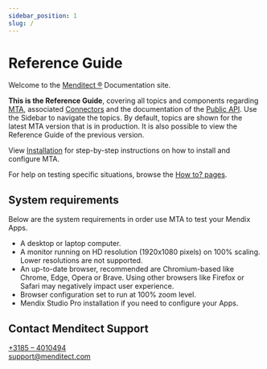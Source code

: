 ```yaml
---
sidebar_position: 1
slug: /
---
```

 
# Reference Guide

Welcome to the [Menditect ®](https://menditect.com) Documentation site.

**This is the Reference Guide**, covering all topics and components regarding [MTA](mta), associated [Connectors](Tools) and the documentation of the [Public API](api). Use the Sidebar to navigate the topics. By default, topics are shown for the latest MTA version that is in production. It is also possible to view the Reference Guide of the previous version.

View [Installation](../additional/installation) for step-by-step instructions on how to install and configure MTA.

For help on testing specific situations, browse the [How to? pages](../additional/howtos).

## System requirements

Below are the system requirements in order use MTA to test your Mendix Apps. 
- A desktop or laptop computer.
- A monitor running on HD resolution (1920x1080 pixels) on 100% scaling. Lower resolutions are not supported. 
- An up-to-date browser, recommended are Chromium-based like Chrome, Edge, Opera or Brave. Using other browsers like Firefox or Safari may negatively impact user experience.
- Browser configuration set to run at 100% zoom level.
- Mendix Studio Pro installation if you need to configure your Apps.


## Contact Menditect Support

<a href="tel:+31854010494"><i class="fa-solid fa-phone-flip"></i> +3185 – 4010494</a><br/>
<a href="mailto:support@menditect.com"><i class="fa-solid fa-envelope"></i>  support@menditect.com</a>